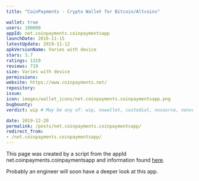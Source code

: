 ```yaml
---
title: "CoinPayments - Crypto Wallet for Bitcoin/Altcoins"

wallet: true
users: 100000
appId: net.coinpayments.coinpaymentsapp
launchDate: 2016-11-15
latestUpdate: 2019-11-12
apkVersionName: Varies with device
stars: 3.7
ratings: 1319
reviews: 719
size: Varies with device
permissions:
website: https://www.coinpayments.net/
repository:
issue:
icon: images/wallet_icons/net.coinpayments.coinpaymentsapp.png
bugbounty:
verdict: wip # May be any of: wip, nowallet, custodial, nosource, nonverifiable, verifiable, bounty, cert1, cert2, cert3

date: 2019-12-20
permalink: /posts/net.coinpayments.coinpaymentsapp/
redirect_from:
- /net.coinpayments.coinpaymentsapp/
---
```


This page was created by a script from the appId net.coinpayments.coinpaymentsapp and information found
[here](https://play.google.com/store/apps/details?id=net.coinpayments.coinpaymentsapp).

Probably an engineer will soon have a deeper look at this app.
